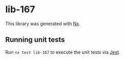 # lib-167

This library was generated with [Nx](https://nx.dev).

## Running unit tests

Run `nx test lib-167` to execute the unit tests via [Jest](https://jestjs.io).
